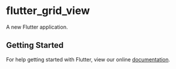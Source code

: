 # flutter_grid_view

A new Flutter application.

## Getting Started

For help getting started with Flutter, view our online
[documentation](https://flutter.io/).
